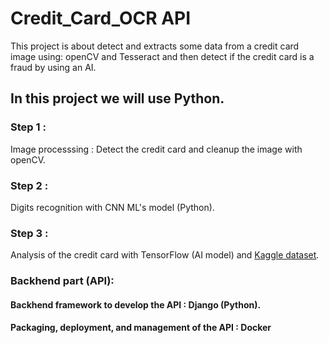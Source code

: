 # Credit_Card_OCR API
This project is about detect and extracts some data from a credit card image using: openCV and Tesseract and then detect if the credit card is a fraud by using an AI.

## In this project we will use Python.


### Step 1 : 
Image processsing : Detect the credit card and cleanup the image with openCV.


### Step 2 :
Digits recognition with CNN ML's model (Python).


### Step 3 :
Analysis of the credit card with TensorFlow (AI model) and <a href="https://www.kaggle.com/datasets/mlg-ulb/creditcardfraud">Kaggle dataset</a>.


### Backhend part (API):
#### Backhend framework to develop the API : Django (Python).
#### Packaging, deployment, and management of the API : Docker
